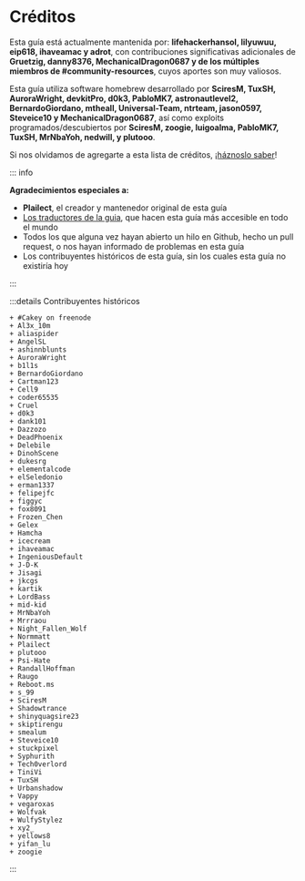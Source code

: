 # Créditos

Esta guía está actualmente mantenida por: **lifehackerhansol, lilyuwuu, eip618, ihaveamac y adrot**, con contribuciones significativas adicionales de **Gruetzig, danny8376, MechanicalDragon0687 y de los múltiples miembros de #community-resources**, cuyos aportes son muy valiosos.

Esta guía utiliza software homebrew desarrollado por **SciresM, TuxSH, AuroraWright, devkitPro, d0k3, PabloMK7, astronautlevel2, BernardoGiordano, mtheall, Universal-Team, ntrteam, jason0597, Steveice10 y MechanicalDragon0687**, así como exploits programados/descubiertos por **SciresM, zoogie, luigoalma, PabloMK7, TuxSH, MrNbaYoh, nedwill, y plutooo**.

Si nos olvidamos de agregarte a esta lista de créditos, ¡[háznoslo saber](https://github.com/hacks-guide/Guide_3DS/issues)!

::: info

**Agradecimientos especiales a:**

- **Plailect**, el creador y mantenedor original de esta guía
- [Los traductores de la guia](https://crowdin.com/project/3ds-guide), que hacen esta guía más accesible en todo el mundo
- Todos los que alguna vez hayan abierto un hilo en Github, hecho un pull request, o nos hayan informado de problemas en esta guía
- Los contribuyentes históricos de esta guía, sin los cuales esta guía no existiría hoy

:::

:::details Contribuyentes históricos

```
+ #Cakey on freenode
+ Al3x_10m
+ aliaspider
+ AngelSL
+ ashinnblunts
+ AuroraWright
+ b1l1s
+ BernardoGiordano
+ Cartman123
+ Cell9
+ coder65535
+ Cruel
+ d0k3
+ dank101
+ Dazzozo
+ DeadPhoenix
+ Delebile
+ DinohScene
+ dukesrg
+ elementalcode
+ elSeledonio
+ erman1337
+ felipejfc
+ figgyc
+ fox8091
+ Frozen_Chen
+ Gelex
+ Hamcha
+ icecream
+ ihaveamac
+ IngeniousDefault
+ J-D-K
+ Jisagi
+ jkcgs
+ kartik
+ LordBass
+ mid-kid
+ MrNbaYoh
+ Mrrraou
+ Night_Fallen_Wolf
+ Normmatt
+ Plailect
+ plutooo
+ Psi-Hate
+ RandallHoffman
+ Raugo
+ Reboot.ms
+ s_99
+ SciresM
+ Shadowtrance
+ shinyquagsire23
+ skiptirengu
+ smealum
+ Steveice10
+ stuckpixel
+ Syphurith
+ Tech0verlord
+ TiniVi
+ TuxSH
+ Urbanshadow
+ Vappy
+ vegaroxas
+ Wolfvak
+ WulfyStylez
+ xy2_
+ yellows8
+ yifan_lu
+ zoogie
```

:::
